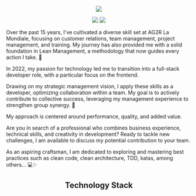 <p align="center">

</p align="center">


<p align="center">
  <a href="https://www.romainconstant.fr">
    <img src="https://github.com/Romain-Constant/Romain-Constant/assets/112573027/b3ee8107-d93e-4552-839a-28c671ab4fd1" />
  </a>
</p>


<p align="center">
<img src="https://badges.pufler.dev/repos/Romain-Constant"/>
  <img src="https://badges.pufler.dev/commits/yearly/Romain-Constant" />
</p>

Over the past 15 years, I've cultivated a diverse skill set at AG2R La Mondiale, focusing on customer relations, team management, project management, and training. My journey has also provided me with a solid foundation in Lean Management, a methodology that now guides every action I take. 🌱

In 2022, my passion for technology led me to transition into a full-stack developer role, with a particular focus on the frontend.

Drawing on my strategic management vision, I apply these skills as a developer, optimizing collaboration within a team. My goal is to actively contribute to collective success, leveraging my management experience to strengthen group synergy. 🚀

My approach is centered around performance, quality, and added value.

Are you in search of a professional who combines business experience, technical skills, and creativity in development? Ready to tackle new challenges, I am available to discuss my potential contribution to your team.

As an aspiring craftsman, I am dedicated to exploring and mastering best practices such as clean code, clean architecture, TDD, katas, among others... 💻✨

</p>


  


<h2 align="center">Technology Stack</h2>

